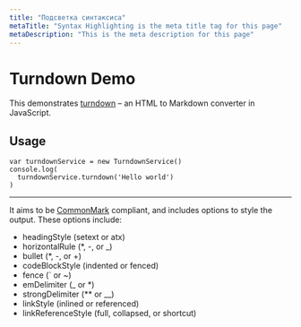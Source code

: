 ```yaml
---
title: "Подсветка синтаксиса"
metaTitle: "Syntax Highlighting is the meta title tag for this page"
metaDescription: "This is the meta description for this page"
---
```


Turndown Demo
=============

This demonstrates [turndown](https://github.com/domchristie/turndown) – an HTML to Markdown converter in JavaScript.

Usage
-----

    var turndownService = new TurndownService()
    console.log(
      turndownService.turndown('Hello world')
    )

- - -

It aims to be [CommonMark](http://commonmark.org/) compliant, and includes options to style the output. These options include:

-   headingStyle (setext or atx)
-   horizontalRule (\*, -, or \_)
-   bullet (\*, -, or +)
-   codeBlockStyle (indented or fenced)
-   fence (\` or ~)
-   emDelimiter (\_ or \*)
-   strongDelimiter (\*\* or \_\_)
-   linkStyle (inlined or referenced)
-   linkReferenceStyle (full, collapsed, or shortcut)


